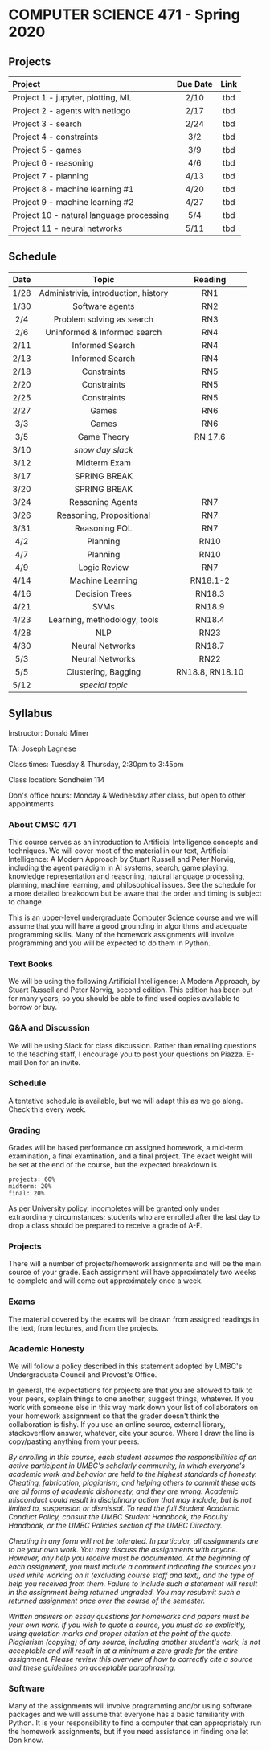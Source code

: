 # COMPUTER SCIENCE 471 - Spring 2020

## Projects


| Project                            |  Due Date   | Link   |
|:----------------------------------|:-----------:|:------:|
| Project 1 - jupyter, plotting, ML  | 2/10        | tbd    |
| Project 2 - agents with netlogo | 2/17 | tbd |
| Project 3 - search | 2/24 | tbd |
| Project 4 - constraints | 3/2 | tbd |
| Project 5 - games | 3/9 | tbd |
| Project 6 - reasoning | 4/6 | tbd |
| Project 7 - planning | 4/13 | tbd |
| Project 8 - machine learning #1 | 4/20 | tbd |
| Project 9 - machine learning #2 | 4/27 | tbd |
| Project 10 - natural language processing | 5/4 | tbd |
| Project 11 - neural networks | 5/11 | tbd |


## Schedule 

| Date          | Topic                        | Reading |
|:-------------:|:----------------------------:|:-------:|
| 1/28        | Administrivia, introduction, history |  RN1 |
| 1/30 | Software agents | RN2 |
| 2/4 | Problem solving as search | RN3 |
| 2/6 | Uninformed & Informed search | RN4 |
| 2/11 | Informed Search | RN4 |
| 2/13 | Informed Search | RN4 |
| 2/18 | Constraints | RN5 |
| 2/20 | Constraints | RN5 |
| 2/25 | Constraints | RN5 |
| 2/27 | Games | RN6 |
| 3/3 | Games | RN6 |
| 3/5 | Game Theory | RN 17.6 |
| 3/10 | _snow day slack_ | |
| 3/12 | Midterm Exam | |
| 3/17 | SPRING BREAK | |
| 3/20 | SPRING BREAK | |
| 3/24 | Reasoning Agents | RN7 |
| 3/26 | Reasoning, Propositional | RN7 |
| 3/31 | Reasoning FOL | RN7 |
| 4/2 | Planning | RN10 |
| 4/7 | Planning | RN10 |
| 4/9 | Logic Review | RN7 |
| 4/14 | Machine Learning | RN18.1-2 |
| 4/16 | Decision Trees | RN18.3 |
| 4/21 | SVMs | RN18.9 |
| 4/23 | Learning, methodology, tools | RN18.4 |
| 4/28 | NLP | RN23 |
| 4/30 | Neural Networks | RN18.7 |
| 5/3 | Neural Networks | RN22 |
| 5/5 | Clustering, Bagging | RN18.8, RN18.10 |
| 5/12 | _special topic_ |  |


## Syllabus

Instructor: Donald Miner

TA: Joseph Lagnese

Class times: Tuesday & Thursday, 2:30pm to 3:45pm

Class location: Sondheim 114

Don's office hours: Monday & Wednesday after class, but open to other appointments


### About CMSC 471

This course serves as an introduction to Artificial Intelligence concepts and techniques. We will cover most of the material in our text, Artificial Intelligence: A Modern Approach by Stuart Russell and Peter Norvig, including the agent paradigm in AI systems, search, game playing, knowledge representation and reasoning, natural language processing, planning, machine learning, and philosophical issues. See the schedule for a more detailed breakdown but be aware that the order and timing is subject to change.

This is an upper-level undergraduate Computer Science course and we will assume that you will have a good grounding in algorithms and adequate programming skills. Many of the homework assignments will involve programming and you will be expected to do them in Python.

### Text Books

We will be using the following Artificial Intelligence: A Modern Approach, by Stuart Russell and Peter Norvig, second edition. This edition has been out for many years, so you should be able to find used copies available to borrow or buy.

### Q&A and Discussion

We will be using Slack for class discussion. Rather than emailing questions to the teaching staff, I encourage you to post your questions on Piazza. E-mail Don for an invite.

### Schedule
A tentative schedule is available, but we will adapt this as we go along. Check this every week.

### Grading

Grades will be based performance on assigned homework, a mid-term examination, a final examination, and a final project. The exact weight will be set at the end of the course, but the expected breakdown is

    projects: 60%
    midterm: 20%
    final: 20%

As per University policy, incompletes will be granted only under extraordinary circumstances; students who are enrolled after the last day to drop a class should be prepared to receive a grade of A-F.

### Projects

There will a number of projects/homework assignments and will be the main source of your grade. Each assignment will have approximately two weeks to complete and will come out approximately once a week.


### Exams

The material covered by the exams will be drawn from assigned readings in the text, from lectures, and from the projects.


### Academic Honesty

We will follow a policy described in this statement adopted by UMBC's Undergraduate Council and Provost's Office.

In general, the expectations for projects are that you are allowed to talk to your peers, explain things to one another, suggest things, whatever. If you work with someone else in this way mark down your list of collaborators on your homework assignment so that the grader doesn't think the collaboration is fishy. If you use an online source, external library, stackoverflow answer, whatever, cite your source. Where I draw the line is copy/pasting anything from your peers. 

*By enrolling in this course, each student assumes the responsibilities of an active participant in UMBC's scholarly community, in which everyone's academic work and behavior are held to the highest standards of honesty. Cheating, fabrication, plagiarism, and helping others to commit these acts are all forms of academic dishonesty, and they are wrong. Academic misconduct could result in disciplinary action that may include, but is not limited to, suspension or dismissal. To read the full Student Academic Conduct Policy, consult the UMBC Student Handbook, the Faculty Handbook, or the UMBC Policies section of the UMBC Directory.* 

*Cheating in any form will not be tolerated. In particular, all assignments are to be your own work. You may discuss the assignments with anyone. However, any help you receive must be documented. At the beginning of each assignment, you must include a comment indicating the sources you used while working on it (excluding course staff and text), and the type of help you received from them. Failure to include such a statement will result in the assignment being returned ungraded. You may resubmit such a returned assignment once over the course of the semester.*

*Written answers on essay questions for homeworks and papers must be your own work. If you wish to quote a source, you must do so explicitly, using quotation marks and proper citation at the point of the quote. Plagiarism (copying) of any source, including another student's work, is not acceptable and will result in at a minimum a zero grade for the entire assignment. Please review this overview of how to correctly cite a source and these guidelines on acceptable paraphrasing.*

### Software

Many of the assignments will involve programming and/or using software packages and we will assume that everyone has a basic familiarity with Python. It is your responsibility to find a computer that can appropriately run the homework assignments, but if you need assistance in finding one let Don know.
